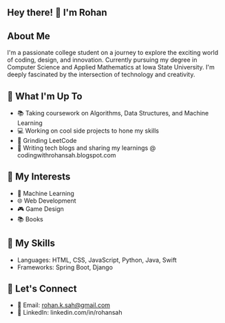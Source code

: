 ## Hey there! 👋 I'm Rohan 
## About Me
I'm a passionate college student on a journey to explore the exciting world of coding, design, and innovation. Currently pursuing my degree in Computer Science and Applied Mathematics at Iowa State University. I'm deeply fascinated by the intersection of technology and creativity.

## 🚀 What I'm Up To
- 📚 Taking coursework on Algorithms, Data Structures, and Machine Learning
- 💻 Working on cool side projects to hone my skills
- 🎨 Grinding LeetCode
- 📝 Writing tech blogs and sharing my learnings @ codingwithrohansah.blogspot.com 
## 🌱 My Interests
- 🧠 Machine Learning 
- 🌐 Web Development
- 🎮 Game Design
- 📚 Books
## 💼 My Skills
- Languages: HTML, CSS, JavaScript, Python, Java, Swift
- Frameworks: Spring Boot, Django
## 🤝 Let's Connect
- 📧 Email: rohan.k.sah@gmail.com
- 💼 LinkedIn: linkedin.com/in/rohansah
  
